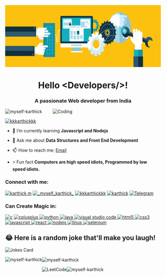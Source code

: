 <img src="Banner.gif" height="200px" width="100%">
<h1 align="center">Hello <<Developers/>Developers/>!</h1>
<h3 align="center">A passionate Web developer from India</h3>
<img align="right" alt="Coding" width="350" src="https://cdn.dribbble.com/users/1162077/screenshots/3848914/programmer.gif">
<p align="left"> <img src="https://komarev.com/ghpvc/?username=myself-karthick&label=Profile%20views&color=0e75b6&style=flat" alt="myself-karthick" /> </p>

<p align="left"> <a href="https://twitter.com/kkkarthickkk" target="blank"><img src="https://img.shields.io/twitter/follow/kkkarthickkk?logo=twitter&style=for-the-badge" alt="kkkarthickkk" /></a> </p>

- 🌱 I’m currently learning **Javascript and Nodejs**

- 💬 Ask me about **Data Structures and Front End Development**

- 📫 How to reach me:
 <a href="mailto:kartthickmohan@gmail.com" target="_blank">Email</a>
- ⚡ Fun fact **Computers are high speed idiots, Programmed by low  speed idiots.**

<h3 align="left">Connect with me:</h3>
<p align="left">
<a href="https://www.linkedin.com/in/karthick-m-70b2aa206/" target="blank"><img align="center" src="https://img.icons8.com/fluency/2x/linkedin.png" alt="karthick m" height="30" width="40" /></a>
<a href="https://www.instagram.com/_myself_karthick_/" target="blank"><img align="center" src="https://img.icons8.com/color/2x/instagram-new.png" alt="_myself_karthick_" height="30" width="40" /></a>
<a href="https://twitter.com/kkKarthickkk" target="blank"><img align="center" src="https://img.icons8.com/color/2x/twitter--v3.png" alt="kkkarthickkk" height="30" width="40" /></a>
<a href="https://www.facebook.com/karthick.mohan.1848" target="blank"><img align="center" src="https://img.icons8.com/fluency/2x/facebook-new.png" alt="karthick" height="30" width="40" /></a>
<a href="https://t.me/KKKKARTHICKKK" target="_blank"><img align="center" src="https://seeklogo.com/images/T/telegram-logo-AD3D08A014-seeklogo.com.png" alt="Telegram" height="30" width="40" ></a>
</p>

<h3 align="left">Can Create Magic in:</h3>
<p align="left">
<a href="#" rel="noreferrer"> <img src="https://img.icons8.com/fluency/2x/c-programming.png" alt="c" width="40" height="40" /></a>
<a href="#"  rel="noreferrer"> <img src="https://img.icons8.com/color/2x/c-plus-plus-logo.png" alt="cplusplus" width="40" height="40" /> </a>
<a href="#"  rel="noreferrer"> <img src="https://img.icons8.com/fluency/2x/python.png" alt="python" width="40" height="40" /> </a>
<a href="#" rel="noreferrer"> <img src="https://img.icons8.com/fluency/2x/java-coffee-cup-logo.png" alt="java" width="40" height="40" > </a>
<a href="#" rel="noreferrer"> <img src="https://seeklogo.com/images/V/visual-studio-code-logo-449D71944F-seeklogo.com.png" alt="visual studio code" width="40" height="40">
</a>
<a href="#" rel="noreferrer"> <img src="https://img.icons8.com/color/2x/html-5.png" alt="html5" width="40" height="40" /> </a>
<a href="#"  rel="noreferrer"> <img src="https://img.icons8.com/color/2x/css3.png" alt="css3" width="40" height="40" />  </a>
<a href="#" rel="noreferrer"> <img src="https://imgs.search.brave.com/FPgyKF-YSZm3dFtynnDr9k-WjaLLCq74j1Ssd6STSqc/rs:fit:632:225:1/g:ce/aHR0cHM6Ly90c2Uz/Lm1tLmJpbmcubmV0/L3RoP2lkPU9JUC4x/QUFhYVY0QTd0bUR6/WTVsNFZ5dmtnSGFG/aiZwaWQ9QXBp" alt="javascript" width="40" height="40" /> </a>
<a href="#" rel="noreferrer"> <img src="https://img.icons8.com/plasticine/2x/react.png" alt="react" width="40" height="40" /> </a>
<a href="#" rel="noreferrer"> <img src="https://img.icons8.com/fluency/2x/node-js.png" alt="nodejs" width="40" height="40" /> </a>
<!-- <a href="#"  rel="noreferrer"> <img src="https://www.vectorlogo.zone/logos/git-scm/git-scm-icon.svg" alt="git" width="40" height="40" />  </a> -->
<a href="#" rel="noreferrer"> <img src="https://imgs.search.brave.com/axaxhEBo_fS90eax1GpEFbHL0CynnDfao4HDAP3J594/rs:fit:391:225:1/g:ce/aHR0cHM6Ly90c2Ux/Lm1tLmJpbmcubmV0/L3RoP2lkPU9JUC5H/VFUyV0pvZVY0N2Ix/dEk1TWN6dTJBSGFJ/LSZwaWQ9QXBp" alt="linux" width="40" height="40" /> </a> 
<a href="https:" rel="noreferrer"> <img src="https://raw.githubusercontent.com/detain/svg-logos/780f25886640cef088af994181646db2f6b1a3f8/svg/selenium-logo.svg" alt="selenium" width="40" height="40" /> </a> 
</p>

## 😂 Here is a random joke that'll make you laugh!
![Jokes Card](https://readme-jokes.vercel.app/api)

<!--<img height="137px" src="https://github-readme-stats.vercel.app/api?username=myself-karthick&hide_title=true&hide_border=true&show_icons=true&include_all_commits=true&count_private=true&line_height=21&text_color=000&icon_color=000&bg_color=0,ea6161,ffc64d,fffc4d,52fa5a&theme=graywhite" />
<img height="137px" src="https://github-readme-stats.vercel.app/api/top-langs/?username=myself-karthick&hide=html&hide_title=true&hide_border=true&layout=compact&langs_count=8&text_color=000&icon_color=fff&bg_color=0,52fa5a,4dfcff,c64dff&theme=graywhite" />-->

<img align="left" height="170px" align="left" src="https://github-readme-stats.vercel.app/api/top-langs?username=myself-karthick&show_icons=true&locale=en&layout=compact&hide_border=true" alt="myself-karthick" />
<img height="170px" align="center" src="https://github-readme-stats.vercel.app/api?username=myself-karthick&show_icons=true&locale=en&hide_border=true&show_icons=true&include_all_commits=true&count_private=true" alt="myself-karthick" />

<a href="https://leetcode.com/myself-karthick/"><img height="157px" align="left" src="https://leetcode.card.workers.dev/?username=myself-karthick&theme=auto" alt="LeetCode"/></a>
<img height="157px" align="left" src="https://github-readme-streak-stats.herokuapp.com/?user=myself-karthick&&hide_border=true&show_icons=true&include_all_commits=true&count_private=true" alt="myself-karthick" /></br>

<!-- [![Karthick's github activity graph](https://activity-graph.herokuapp.com/graph?username=myself-karthick&theme=react-dark)](https://github.com/myself-karthick/github-readme-activity-graph) -->
